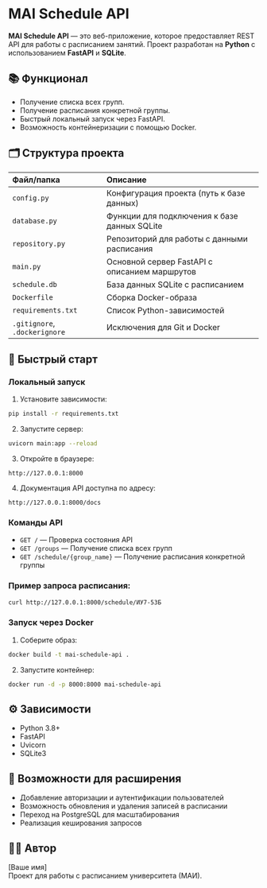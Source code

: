 
# MAI Schedule API

**MAI Schedule API** — это веб-приложение, которое предоставляет REST API для работы с расписанием занятий. Проект разработан на **Python** с использованием **FastAPI** и **SQLite**.

## 📚 Функционал

- Получение списка всех групп.
- Получение расписания конкретной группы.
- Быстрый локальный запуск через FastAPI.
- Возможность контейнеризации с помощью Docker.

## 🗂 Структура проекта

| Файл/папка | Описание |
|:----------|:---------|
| `config.py` | Конфигурация проекта (путь к базе данных) |
| `database.py` | Функции для подключения к базе данных SQLite |
| `repository.py` | Репозиторий для работы с данными расписания |
| `main.py` | Основной сервер FastAPI с описанием маршрутов |
| `schedule.db` | База данных SQLite с расписанием |
| `Dockerfile` | Сборка Docker-образа |
| `requirements.txt` | Список Python-зависимостей |
| `.gitignore`, `.dockerignore` | Исключения для Git и Docker |

## 🚀 Быстрый старт

### Локальный запуск

1. Установите зависимости:

```bash
pip install -r requirements.txt
```

2. Запустите сервер:

```bash
uvicorn main:app --reload
```

3. Откройте в браузере:

```
http://127.0.0.1:8000
```

4. Документация API доступна по адресу:

```
http://127.0.0.1:8000/docs
```

### Команды API

- `GET /` — Проверка состояния API
- `GET /groups` — Получение списка всех групп
- `GET /schedule/{group_name}` — Получение расписания конкретной группы

### Пример запроса расписания:

```bash
curl http://127.0.0.1:8000/schedule/ИУ7-53Б
```

### Запуск через Docker

1. Соберите образ:

```bash
docker build -t mai-schedule-api .
```

2. Запустите контейнер:

```bash
docker run -d -p 8000:8000 mai-schedule-api
```

## ⚙️ Зависимости

- Python 3.8+
- FastAPI
- Uvicorn
- SQLite3

## 💬 Возможности для расширения

- Добавление авторизации и аутентификации пользователей
- Возможность обновления и удаления записей в расписании
- Переход на PostgreSQL для масштабирования
- Реализация кеширования запросов

## 🧑‍💻 Автор

[Ваше имя]  
Проект для работы с расписанием университета (МАИ).
